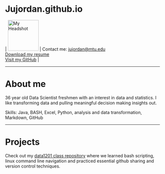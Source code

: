 # Jujordan.github.io


| <img src="{{ Jujordan.github.io }}/MTU_headshot.jpg" alt="My Headshot" width="100" height="auto">  | Contact me: jujordan@mtu.edu <br> [Download my resume](Jordan%20Justin%20Resume%2009-24-2024%202.pdf) <br> [Visit my GitHub](https://github.com/Jujordan) | 



---
# About me 
36 year old Data Scientist freshmen with an interest in data and statistics. I like transforming data and pulling meaningful decision making insights out.

Skills: Java, BASH, Excel, Python, analysis and data transformation, Markdown, GitHub

---
# Projects
Check out my [data1201 class repository](https://github.com/Jujordan/data1201) where we learned bash scripting, linux command line navigation and practiced essential github sharing and version control techniques.
